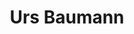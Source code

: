 ---
title: "Urs Baumann"
draft: false
type: about-us
# post image
image: "images/ins/about-us/urs-baumann.jpg"
# This is the meta description used by search engines (see https://moz.com/learn/seo/meta-description)
# Recommended length: 50–160 characters (Google truncates snippets to ~155–160 characters)
description: "Network Engineer at INS Institute for Networked Solutions in eastern Switzerland."
# weight determines the order in which the team members are listed in the about us page
weight: 3
email: "urs.baumann@ost.ch"
function: 
  - "Network Engineer"
academicTitle: "BSc. FHO in Computer Science"
certifications:
  - "CCNP Enterprise Infrastructure"
  - "CCNP Data Center"
  - "AWS Academy Accredited Educator"
  - "BCNP"
  - "MCA200 (OpenStack)"
tags: 
  - "instructor"
  - "network-automation"
  - "infrastructureascode"
  - "IaC"
  - "python"
  - "nornir"
  - "ansible"
  - "devops"
---